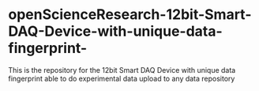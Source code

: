 # openScienceResearch-12bit-Smart-DAQ-Device-with-unique-data-fingerprint-
This is the repository for the 12bit Smart DAQ Device with unique data fingerprint able to do experimental data upload to any data repository
